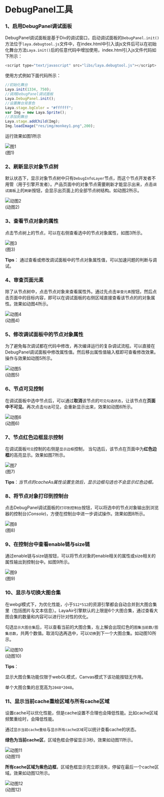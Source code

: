 # DebugPanel工具

### 1、启用DebugPanel调试面板

DebugPanel调试面板是基于Div的调试窗口，启动调试面板的`DebugPanel.init()`方法位于`laya.debugtool.js`文件中，在index.html中引入该js文件后可以在初始化舞台方法`Laya.init()`后的任意代码中增加使用，index.html引入js文件代码如下所示：

```javascript
<script type="text/javascript" src="libs/laya.debugtool.js"></script>
```

使用方式例如下面代码所示：

```javascript
//初始化舞台
Laya.init(1334, 750);
//调用DebugPanel调试面板
Laya.DebugPanel.init();
//设置舞台背景色
Laya.stage.bgColor = "#ffffff";
var Img = new Laya.Sprite();
//添加到舞台
Laya.stage.addChild(Img);
Img.loadImage("res/img/monkey1.png",200);
```

运行效果如图1所示

![图1](img/1.png) <br /> (图1)



### 2、刷新显示对象节点树

默认状态下，显示对象节点树中只有`DebugInfoLayer`节点，而这个节点开发者不用管（用于引擎开发者）。产品页面中的对象节点需要刷新才能显示出来，点击`调试面板`上的`刷新`按钮，会显示出页面上的全部节点树结构。如动图2所示。

![动图2](img/2.gif) <br /> (动图2)



### 3、查看节点对象的属性

点击节点树上的节点，可以在右侧查看选中的节点对象属性，如图3所示。

![图3](img/3.png) <br /> (图3)

**Tips**： 通过查看或修改调试面板中的节点对象属性值，可以加速问题的判断与调试。



### 4、审查页面元素

除了从节点树中，点击节点对象来查看属性外。通过先点击`审查元素`按钮，然后点击页面中的目标内容，即可以在调试面板的右侧区域直接查看该节点的的对象属性。效果如动图4所示。

![动图4](img/4.gif) <br /> (动图4)





### 5、修改调试面板中的节点对象属性

为了避免每次调试都在代码中修改，再次编译运行的复杂调试流程。可以直接在DebugPanel调试面板中修改属性值。然后移出属性值输入框即可查看修改效果。操作与效果如动图5所示。

![动图5](img/5.gif) <br /> (动图5)



### 6、节点可见控制

在调试面板中选中节点后，可以通过**取消**该节点的`可见勾选状态`，让该节点在**页面中不可见**。再次点击`勾选`可见，会重新显示出来，效果如动图6所示。

![动图6](img/6.gif) <br /> (动图6)





### 7、节点红色边框显示控制

在调试面板`可见`控制的右侧是`显示边框`控制， 当勾选后，该节点在页面中为**红色边框**的高亮显示。效果如图7所示。

![图7](img/7.png) <br /> (图7)

**Tips**：*当节点的cacheAs属性设置生效后，显示边框勾选也不会显示红色边框。*



### 8、将节点对象打印到控制台 

点击DebugPanel调试面板的`打印到控制台`按钮，可以将选中的节点对象输出到浏览器的控制台(*Console*)，方便在控制台中进一步调试操作。效果如图8所示。

![图8](img/8.png) <br /> (图8)



### 9、在控制台中查看enable链与size链

通过enable链与size链按钮，可以将节点对象的enable相关的属性或size相关的属性输出到控制台中。如图9所示。

![图9](img/9.png) <br /> (图9)



### 10、显示与切换大图合集

在webgl模式下，为优化性能，小于`512*512`的资源引擎都会自动合并到大图合集里（包括图片与文本信息）。LayaAir引擎默认的上限是6个大图合集，通过查看大图合集的数量和内容可以进行针对性的优化。

勾选`显示大图合集`后，可以查看当前的大图合集，左上解会出现红色的`图集当前数/图集总数`，共两个数值。取消勾选再选中，可以`切换`到下一个大图合集。如动图10所示。

![动图10](img/10.gif) <br /> (动图10)

**Tips**：

显示大图合集功能仅限于webGL模式，Canvas模式下该功能按钮无作用。

单个大图合集的总宽高为`2048*2048`。





### 11、显示当前cache重绘区域与所有cache区域

设置cache可以优化性能，但是cache设置不合理也会降低性能。比如cache区域频繁重绘时，会降低性能。

通过`显示当前cache重绘`与`显示所有cache区域`可以统计查看cache的状态。

**绿色为当前cache区**，区域色框会停留显示3秒。效果如动图11所示。

![动图11](img/11.gif) <br /> (动图11)


**所有cache区域为紫色边框**，区域色框显示完立即消失，停留在最后一个cache区域。效果如动图12所示。

![动图12](img/12.gif) <br /> (动图12)







 

